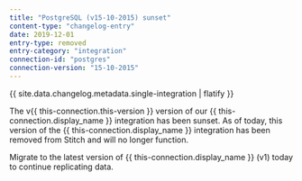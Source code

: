 ```yaml
---
title: "PostgreSQL (v15-10-2015) sunset"
content-type: "changelog-entry"
date: 2019-12-01
entry-type: removed
entry-category: "integration"
connection-id: "postgres"
connection-version: "15-10-2015"
---
```


{{ site.data.changelog.metadata.single-integration | flatify }}

The v{{ this-connection.this-version }} version of our {{ this-connection.display_name }} integration has been sunset. As of today, this version of the {{ this-connection.display_name }} integration has been removed from Stitch and will no longer function.

Migrate to the latest version of {{ this-connection.display_name }} (v1) today to continue replicating data.